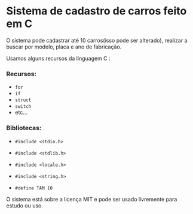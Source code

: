 # Sistema de cadastro de carros feito em C

O sistema pode cadastrar até 10 carros(isso pode ser alterado), realizar a buscar por modelo, placa e ano de fabricação.

Usamos alguns recursos da linguagem C :

### Recursos:

* `for`
* `if` 
* `struct `
* `switch `
* etc...

### Bibliotecas:

* `#include <stdio.h>`

* `#include <stdlib.h>`

* `#include <locale.h>`

* `#include <string.h>`

* `#define TAM 10`

  

O sistema está sobre a licença MIT e pode ser usado livremente para estudo ou uso.
